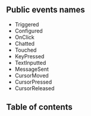 ## Public events names
* Triggered
* Configured
* OnClick
* Chatted
* Touched
* KeyPressed
* TextInputted
* MessageSent
* CursorMoved
* CursorPressed
* CursorReleased

## Table of contents
